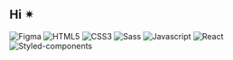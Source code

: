 ## Hi ✴︎

<!--
**dayekimm0/dayekimm0** is a ✨ _special_ ✨ repository because its `README.md` (this file) appears on your GitHub profile.

Here are some ideas to get you started:

- 🔭 I’m currently working on ...
- 👯 I’m looking to collaborate on ...
- 🤔 I’m looking for help with ...
- 💬 Ask me about ...
- 📫 How to reach me: ...
- 😄 Pronouns: ...
- ⚡ Fun fact: ...
-->

<img alt="Figma" src="https://img.shields.io/badge/Figma-F24E1E.svg?&style=for-the-badge&logo=figma&logoColor=white" />
<img alt="HTML5" src="https://img.shields.io/badge/HTML5-E34F26.svg?&style=for-the-badge&logo=HTML5&logoColor=white"/>
<img alt="CSS3" src="https://img.shields.io/badge/CSS3-1572B6.svg?&style=for-the-badge&logo=CSS3&logoColor=white"/>
<img alt="Sass" src="https://img.shields.io/badge/Sass-CC6699.svg?&style=for-the-badge&logo=Sass&logoColor=white"/>
<img alt="Javascript" src="https://img.shields.io/badge/JavaScript-F7DF1E.svg?&style=for-the-badge&logo=Javascript&logoColor=white"/>
<img alt="React" src="https://img.shields.io/badge/React-61DAFB.svg?&style=for-the-badge&logo=React&logoColor=white"/>
<img alt="Styled-components" src="https://img.shields.io/badge/Styled--components-DB7093.svg?&style=for-the-badge&logo=styled-components&logoColor=white"/>
